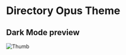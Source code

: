 # Directory Opus Theme

## Dark Mode preview
![Thumb](https://raw.githubusercontent.com/laoqiuqiu/DOpus-Script/master/Theme/DarkModePreview.jpg)